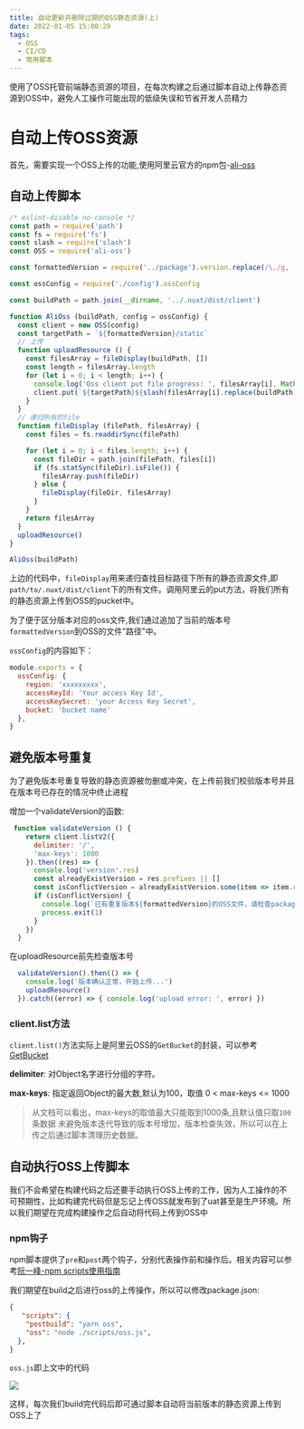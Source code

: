```yaml
---
title: 自动更新并删除过期的OSS静态资源(上)
date: 2022-01-05 15:00:29
tags: 
  - OSS
  - CI/CD
  - 常用脚本
---
```


使用了OSS托管前端静态资源的项目，在每次构建之后通过脚本自动上传静态资源到OSS中，避免人工操作可能出现的低级失误和节省开发人员精力


# 自动上传OSS资源

首先，需要实现一个OSS上传的功能,使用阿里云官方的npm包-[ali-oss](https://github.com/ali-sdk/ali-oss)

## 自动上传脚本

```js
/* eslint-disable no-console */
const path = require('path')
const fs = require('fs')
const slash = require('slash')
const OSS = require('ali-oss')

const formattedVersion = require('../package').version.replace(/\./g, '-')

const ossConfig = require('./config').ossConfig

const buildPath = path.join(__dirname, '../.nuxt/dist/client')

function AliOss (buildPath, config = ossConfig) {
  const client = new OSS(config)
  const targetPath = `${formattedVersion}/static`
  // 上传
  function uploadResource () {
    const filesArray = fileDisplay(buildPath, [])
    const length = filesArray.length
    for (let i = 0; i < length; i++) {
      console.log('Oss client put file progress: ', filesArray[i], Math.floor((i + 1) / length * 100), '%')
      client.put(`${targetPath}${slash(filesArray[i].replace(buildPath, ''))}`, filesArray[i])
    }
  }
  // 递归所有的file
  function fileDisplay (filePath, filesArray) {
    const files = fs.readdirSync(filePath)

    for (let i = 0; i < files.length; i++) {
      const fileDir = path.join(filePath, files[i])
      if (fs.statSync(fileDir).isFile()) {
        filesArray.push(fileDir)
      } else {
        fileDisplay(fileDir, filesArray)
      }
    }
    return filesArray
  }
  uploadResource()
}

AliOss(buildPath)

```

上边的代码中，`fileDisplay`用来递归查找目标路径下所有的静态资源文件,即`path/to/.nuxt/dist/client`下的所有文件。调用阿里云的put方法，将我们所有的静态资源上传到OSS的pucket中。

为了便于区分版本对应的oss文件,我们通过追加了当前的版本号`formattedVersion`到OSS的文件"路径"中。

`ossConfig`的内容如下：

```js
module.exports = {
  ossConfig: {
    region: 'xxxxxxxxx',
    accessKeyId: 'Your access Key Id',
    accessKeySecret: 'your Access Key Secret',
    bucket: 'bucket name'
  },
}
```

## 避免版本号重复

为了避免版本号重复导致的静态资源被勿删或冲突，在上传前我们校验版本号并且在版本号已存在的情况中终止进程

增加一个validateVersion的函数:

```js
 function validateVersion () {
    return client.listV2({
      delimiter: '/',
      'max-keys': 1000
    }).then((res) => {
      console.log('version'.res)
      const alreadyExistVersion = res.prefixes || []
      const isConflictVersion = alreadyExistVersion.some(item => item.replace('/', '') === formattedVersion)
      if (isConflictVersion) {
        console.log(`已有重复版本${formattedVersion}的OSS文件，请检查package.json中的版本号是否已更新`)
        process.exit(1)
      }
    })
  }
```

在uploadResource前先检查版本号

```js
  validateVersion().then(() => {
    console.log('版本确认正常，开始上传...')
    uploadResource()
  }).catch((error) => { console.log('upload error: ', error) })
```
 

### client.list方法

`client.list()`方法实际上是阿里云OSS的`GetBucket`的封装，可以参考[GetBucket](https://help.aliyun.com/document_detail/187544.html)


**delimiter**: 对Object名字进行分组的字符。

**max-keys**: 指定返回Object的最大数,默认为100，取值 0 < max-keys <= 1000

>从文档可以看出，max-keys的取值最大只能取到1000条,且默认值只取`100`条数据
>未避免版本迭代导致的版本号增加，版本检查失效，所以可以在上传之后通过脚本清理历史数据。

## 自动执行OSS上传脚本

我们不会希望在构建代码之后还要手动执行OSS上传的工作，因为人工操作的不可预期性，比如构建完代码但是忘记上传OSS就发布到了uat甚至是生产环境。所以我们期望在完成构建操作之后自动将代码上传到OSS中

### npm钩子

npm脚本提供了`pre`和`post`两个钩子，分别代表操作前和操作后。相关内容可以参考[阮一峰-npm scripts使用指南](http://www.ruanyifeng.com/blog/2016/10/npm_scripts.html)

我们期望在build之后进行oss的上传操作，所以可以修改package.json:

```json
{
   "scripts": {
    "postbuild": "yarn oss",
    "oss": "node ./scripts/oss.js",
  },
}
```

`oss.js`即上文中的代码

![](/images/oss.png)

这样，每次我们build完代码后即可通过脚本自动将当前版本的静态资源上传到OSS上了